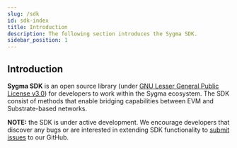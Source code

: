 ```yaml
---
slug: /sdk
id: sdk-index
title: Introduction
description: The following section introduces the Sygma SDK.
sidebar_position: 1
---
```


## Introduction

**Sygma SDK** is an open source library (under [GNU Lesser General Public License v3.0](https://www.gnu.org/licenses/lgpl-3.0.en.html)) for developers to work within the Sygma ecosystem. The SDK consist of methods that enable bridging capabilities between EVM and Substrate-based networks.

**NOTE:** the SDK is under active development. We encourage developers that discover any bugs or are interested in extending SDK functionality to [submit issues](https://github.com/sygmaprotocol/sygma-sdk/issues) to our GitHub.
